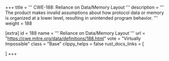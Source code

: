 +++
title = '''
CWE-188: Reliance on Data/Memory Layout
'''
description	= '''
The product makes invalid assumptions about how protocol data or memory is organized at a lower level, resulting in unintended program behavior.
'''
weight = 188

[extra]
id = 188
name = '''
Reliance on Data/Memory Layout
'''
url = "https://cwe.mitre.org/data/definitions/188.html"
vote = "Virtually Impossible"
class = "Base"
clippy_helps = false
rust_docs_links = [
	
]
+++
